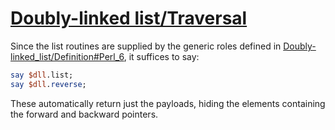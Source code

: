 [1]: https://rosettacode.org/wiki/Doubly-linked_list/Traversal

# [Doubly-linked list/Traversal][1]

Since the list routines are supplied by the generic roles defined in [Doubly-linked_list/Definition#Perl_6](https://rosettacode.org/wiki/Doubly-linked_list/Definition#Perl_6), it suffices to say:

```perl
say $dll.list;
say $dll.reverse;
```


These automatically return just the payloads, hiding the elements containing the forward and backward pointers.